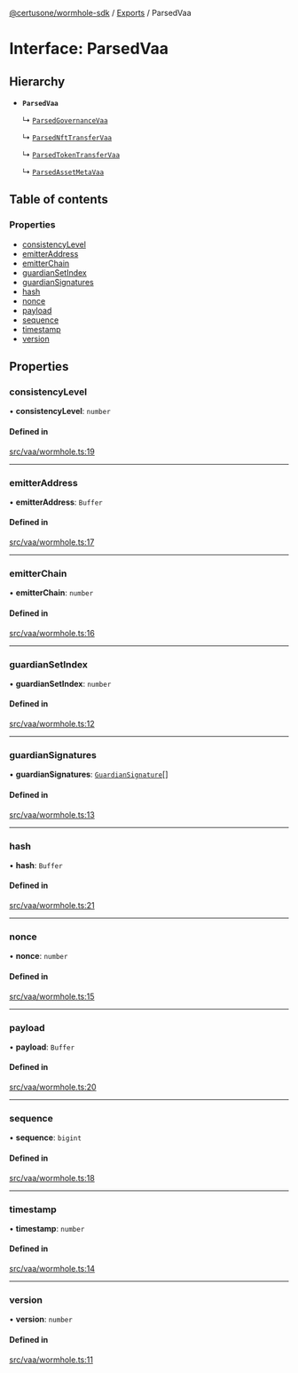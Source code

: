 [@certusone/wormhole-sdk](../README.md) / [Exports](../modules.md) / ParsedVaa

# Interface: ParsedVaa

## Hierarchy

- **`ParsedVaa`**

  ↳ [`ParsedGovernanceVaa`](ParsedGovernanceVaa.md)

  ↳ [`ParsedNftTransferVaa`](ParsedNftTransferVaa.md)

  ↳ [`ParsedTokenTransferVaa`](ParsedTokenTransferVaa.md)

  ↳ [`ParsedAssetMetaVaa`](ParsedAssetMetaVaa.md)

## Table of contents

### Properties

- [consistencyLevel](ParsedVaa.md#consistencylevel)
- [emitterAddress](ParsedVaa.md#emitteraddress)
- [emitterChain](ParsedVaa.md#emitterchain)
- [guardianSetIndex](ParsedVaa.md#guardiansetindex)
- [guardianSignatures](ParsedVaa.md#guardiansignatures)
- [hash](ParsedVaa.md#hash)
- [nonce](ParsedVaa.md#nonce)
- [payload](ParsedVaa.md#payload)
- [sequence](ParsedVaa.md#sequence)
- [timestamp](ParsedVaa.md#timestamp)
- [version](ParsedVaa.md#version)

## Properties

### consistencyLevel

• **consistencyLevel**: `number`

#### Defined in

[src/vaa/wormhole.ts:19](https://github.com/wormhole-foundation/wormhole/blob/7bc96a1e/sdk/js/src/vaa/wormhole.ts#L19)

___

### emitterAddress

• **emitterAddress**: `Buffer`

#### Defined in

[src/vaa/wormhole.ts:17](https://github.com/wormhole-foundation/wormhole/blob/7bc96a1e/sdk/js/src/vaa/wormhole.ts#L17)

___

### emitterChain

• **emitterChain**: `number`

#### Defined in

[src/vaa/wormhole.ts:16](https://github.com/wormhole-foundation/wormhole/blob/7bc96a1e/sdk/js/src/vaa/wormhole.ts#L16)

___

### guardianSetIndex

• **guardianSetIndex**: `number`

#### Defined in

[src/vaa/wormhole.ts:12](https://github.com/wormhole-foundation/wormhole/blob/7bc96a1e/sdk/js/src/vaa/wormhole.ts#L12)

___

### guardianSignatures

• **guardianSignatures**: [`GuardianSignature`](GuardianSignature.md)[]

#### Defined in

[src/vaa/wormhole.ts:13](https://github.com/wormhole-foundation/wormhole/blob/7bc96a1e/sdk/js/src/vaa/wormhole.ts#L13)

___

### hash

• **hash**: `Buffer`

#### Defined in

[src/vaa/wormhole.ts:21](https://github.com/wormhole-foundation/wormhole/blob/7bc96a1e/sdk/js/src/vaa/wormhole.ts#L21)

___

### nonce

• **nonce**: `number`

#### Defined in

[src/vaa/wormhole.ts:15](https://github.com/wormhole-foundation/wormhole/blob/7bc96a1e/sdk/js/src/vaa/wormhole.ts#L15)

___

### payload

• **payload**: `Buffer`

#### Defined in

[src/vaa/wormhole.ts:20](https://github.com/wormhole-foundation/wormhole/blob/7bc96a1e/sdk/js/src/vaa/wormhole.ts#L20)

___

### sequence

• **sequence**: `bigint`

#### Defined in

[src/vaa/wormhole.ts:18](https://github.com/wormhole-foundation/wormhole/blob/7bc96a1e/sdk/js/src/vaa/wormhole.ts#L18)

___

### timestamp

• **timestamp**: `number`

#### Defined in

[src/vaa/wormhole.ts:14](https://github.com/wormhole-foundation/wormhole/blob/7bc96a1e/sdk/js/src/vaa/wormhole.ts#L14)

___

### version

• **version**: `number`

#### Defined in

[src/vaa/wormhole.ts:11](https://github.com/wormhole-foundation/wormhole/blob/7bc96a1e/sdk/js/src/vaa/wormhole.ts#L11)
